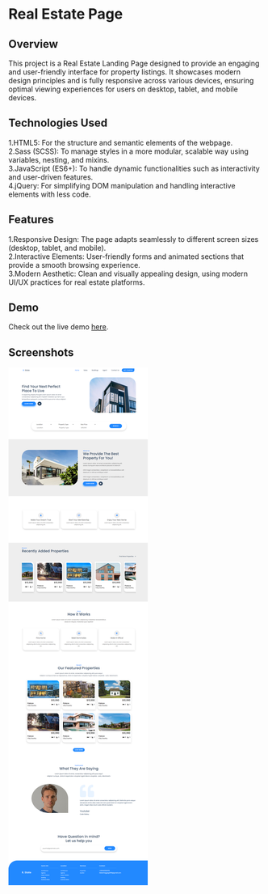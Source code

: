 # Real Estate Page

## Overview

This project is a Real Estate Landing Page designed to provide an engaging and user-friendly interface for property listings. It showcases modern design principles and is fully responsive across various devices, ensuring optimal viewing experiences for users on desktop, tablet, and mobile devices.

## Technologies Used

1.HTML5: For the structure and semantic elements of the webpage.  
2.Sass (SCSS): To manage styles in a more modular, scalable way using variables, nesting, and mixins.  
3.JavaScript (ES6+): To handle dynamic functionalities such as interactivity and user-driven features.  
4.jQuery: For simplifying DOM manipulation and handling interactive elements with less code.

## Features

1.Responsive Design: The page adapts seamlessly to different screen sizes (desktop, tablet, and mobile).  
2.Interactive Elements: User-friendly forms and animated sections that provide a smooth browsing experience.  
3.Modern Aesthetic: Clean and visually appealing design, using modern UI/UX practices for real estate platforms.

## Demo

Check out the live demo [here](https://zeiad-haggag.github.io/Real-Estate-Page/).


## Screenshots

![Screenshot of Page](./img/real%20estate%20full%20page.png)
